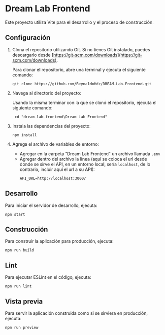# Dream Lab Frontend

Este proyecto utiliza Vite para el desarrollo y el proceso de construcción.

## Configuración

1. Clona el repositorio utilizando Git. Si no tienes Git instalado, puedes descargarlo desde [https://git-scm.com/downloads](https://git-scm.com/downloads).

    Para clonar el repositorio, abre una terminal y ejecuta el siguiente comando:

    ```
    git clone https://github.com/ReynaldoHdz/DREAM-Lab-Frontend.git
    ```

2. Navega al directorio del proyecto:

    Usando la misma terminar con la que se clonó el repositorio, ejecuta el siguiente comando:

    ```
     cd "dream-lab-frontend\Dream Lab Frontend"
    ```

3. Instala las dependencias del proyecto:

    ```
    npm install
    ```

4. Agrega el archivo de variables de entorno:
    - Agregar en la carpeta "Dream Lab Frontend" un archivo llamada `.env`
    - Agregar dentro del archivo la linea (aquí se coloca el url desde donde se sirve el API, en un entorno local, sería `localhost`, de lo contrario, incluir aquí el url a su API):
        ```
        API_URL=http://localhost:3000/
        ```

## Desarrollo

Para iniciar el servidor de desarrollo, ejecuta:

```
npm start
```

## Construcción

Para construir la aplicación para producción, ejecuta:

```
npm run build
```

## Lint

Para ejecutar ESLint en el código, ejecuta:

```
npm run lint
```

## Vista previa

Para servir la aplicación construida como si se sirviera en producción, ejecuta:

```
npm run preview
```
